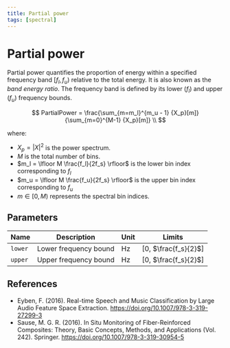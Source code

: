 ```yaml
---
title: Partial power
tags: [spectral]
---
```


# Partial power

Partial power quantifies the proportion of energy within a specified frequency band $[f_l, f_u)$ relative to the total energy. It is also known as the *band energy ratio*.
The frequency band is defined by its lower ($f_l$) and upper ($f_u$) frequency bounds.

$$
PartialPower = \frac{\sum_{m=m_l}^{m_u - 1} {X_p}[m]}{\sum_{m=0}^{M-1} {X_p}[m]} \\
$$

where:

- $X_p = |X|^2$ is the power spectrum.
- $M$ is the total number of bins.
- $m_l = \lfloor M \frac{f_l}{2f_s} \rfloor$ is the lower bin index corresponding to $f_l$
- $m_u = \lfloor M \frac{f_u}{2f_s} \rfloor$ is the upper bin index corresponding to $f_u$
- $m \in [0, M)$ represents the spectral bin indices.

## Parameters

| Name      | Description           | Unit  | Limits               |
|-----------|-----------------------|-------|----------------------|
| `lower`   | Lower frequency bound | Hz    | [0, $\frac{f_s}{2}$] |
| `upper`   | Upper frequency bound | Hz    | [0, $\frac{f_s}{2}$] |

## References

- Eyben, F. (2016). Real-time Speech and Music Classification by Large Audio Feature Space Extraction. https://doi.org/10.1007/978-3-319-27299-3
- Sause, M. G. R. (2016). In Situ Monitoring of Fiber-Reinforced Composites: Theory, Basic Concepts, Methods, and Applications (Vol. 242). Springer. https://doi.org/10.1007/978-3-319-30954-5
